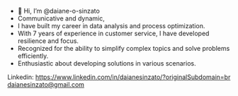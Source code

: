 - 👋 Hi, I’m @daiane-o-sinzato
- Communicative and dynamic,
- I have built my career in data analysis and process optimization.
- With 7 years of experience in customer service, I have developed resilience and focus.
- Recognized for the ability to simplify complex topics and solve problems efficiently.
- Enthusiastic about developing solutions in various scenarios.

Linkedin: https://www.linkedin.com/in/daianesinzato/?originalSubdomain=br
daianesinzato@gmail.com
